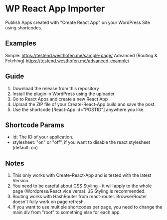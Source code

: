 # WP React App Importer

Publish Apps created with "Create React App" on your WordPress Site using shortcodes.

## Examples 
Simple: https://testend.westhofen.me/sample-page/
Advanced (Routing & Fetching) https://testend.westhofen.me/advanced-example/

## Guide

1. Download the release from this repository
2. Install the plugin in WordPress using the uploader
3. Go to React Apps and create a new React App
4. Upload the ZIP file of your Create-React-App build and save the post.
5. Use the shortcode [React-App id="POSTID"] anywhere you like.

## Shortcode Params

- id: The ID of your application.
- stylesheet: "on" or "off", if you want to disable the react stylesheet (default: on)

## Notes

1. This only works with Create-React-App and is tested with the latest Version.
2. You need to be careful about CSS Styling - it will apply to the whole page (Wordpress/React vice versa). JS Styling is recommended.
3. Routing works with HashRouter from react-router. BrowserRouter doesn't fully work on page refresh.
4. If you want to use multiple shortcodes per page, you need to change the main div from "root" to something else for each app.
